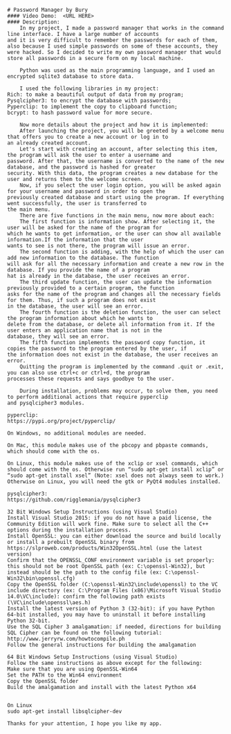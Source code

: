     
    # Password Manager by Bury
    #### Video Demo:  <URL HERE>
    #### Description:
        In my project, I made a password manager that works in the command line interface. I have a large number of accounts 
    and it is very difficult to remember the passwords for each of them, also because I used simple passwords on some of these accounts, they were hacked. So I decided to write my own password manager that would store all passwords in a secure form on my local machine.

        Python was used as the main programming language, and I used an encrypted sqlite3 database to store data.

        I used the following libraries in my project:
    Rich: to make a beautiful output of data from my program;
    Pysqlcipher3: to encrypt the database with passwords;
    Pyperclip: to implement the copy to clipboard function;
    bcrypt: to hash password value for more secure.

        Now more details about the project and how it is implemented:
        After launching the project, you will be greeted by a welcome menu that offers you to create a new account or log in to 
    an already created account.
        Let's start with creating an account, after selecting this item, the program will ask the user to enter a username and 
    password. After that, the username is converted to the name of the new database, and the password is hashed for greater 
    security. With this data, the program creates a new database for the user and returns them to the welcome screen.
        Now, if you select the user login option, you will be asked again for your username and password in order to open the 
    previously created database and start using the program. If everything went successfully, the user is transferred to 
    the main menu.
        There are five functions in the main menu, now more about each:
        The first function is information show. After selecting it, the user will be asked for the name of the program for
    which he wants to get information, or the user can show all available information.If the information that the user 
    wants to see is not there, the program will issue an error.
        The second function is adding, with the help of which the user can add new information to the database. The function 
    will ask for all the necessary information and create a new row in the database. If you provide the name of a program 
    hat is already in the database, the user receives an error.
        The third update function, the user can update the information previously provided to a certain program, the function 
    asks for the name of the program and changes all the necessary fields for them. Thus, if such a program does not exist 
    in the database, the user will see an error.
        The fourth function is the deletion function, the user can select the program information about which he wants to 
    delete from the database, or delete all information from it. If the user enters an application name that is not in the 
    database, they will see an error.
        The fifth function implements the password copy function, it copies the password to the program entered by the user, if
    the information does not exist in the database, the user receives an error.
        Quitting the program is implemented by the command .quit or .exit, you can also use ctrl+c or ctrl+d, the program
    processes these requests and says goodbye to the user.

        During installation, problems may occur, to solve them, you need to perform additional actions that require pyperclip 
    and pysqlcipher3 modules.

    pyperclip:
    https://pypi.org/project/pyperclip/

    On Windows, no additional modules are needed.

    On Mac, this module makes use of the pbcopy and pbpaste commands, which should come with the os.

    On Linux, this module makes use of the xclip or xsel commands, which should come with the os. Otherwise run “sudo apt-get install xclip” or “sudo apt-get install xsel” (Note: xsel does not always seem to work.)
    Otherwise on Linux, you will need the gtk or PyQt4 modules installed.
    
    pysqlcipher3:
    https://github.com/rigglemania/pysqlcipher3

    32 Bit Windows Setup Instructions (using Visual Studio)
    Install Visual Studio 2015: if you do not have a paid license, the Community Edition will work fine. Make sure to select all the C++ options during the installation process.
    Install OpenSSL: you can either download the source and build locally or install a prebuilt OpenSSL binary from https://slproweb.com/products/Win32OpenSSL.html (use the latest version)
    Confirm that the OPENSSL_CONF environment variable is set properly: this should not be root OpenSSL path (ex: C:\openssl-Win32), but instead should be the path to the config file (ex: C:\openssl-Win32\bin\openssl.cfg)
    Copy the OpenSSL folder (C:\openssl-Win32\include\openssl) to the VC include directory (ex: C:\Program Files (x86)\Microsoft Visual Studio 14.0\VC\include): confirm the following path exists (\VC\include\openssl\aes.h)
    Install the latest version of Python 3 (32-bit): if you have Python 64-bit installed, you may have to uninstall it before installing Python 32-bit.
    Use the SQL Cipher 3 amalgamation: if needed, directions for building SQL Cipher can be found on the following tutorial: http://www.jerryrw.com/howtocompile.ph
    Follow the general instructions for building the amalgamation

    64 Bit Windows Setup Instructions (using Visual Studio)
    Follow the same instructions as above except for the following:
    Make sure that you are using OpenSSL-Win64
    Set the PATH to the Win64 environment
    Copy the OpenSSL folder
    Build the amalgamation and install with the latest Python x64

    
    On Linux
    sudo apt-get install libsqlcipher-dev

    Thanks for your attention, I hope you like my app.

